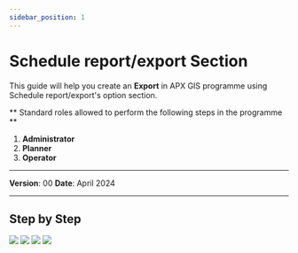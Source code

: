 ```yaml
---
sidebar_position: 1
---
```


# Schedule report/export Section

This guide will help you create an **Export** in APX GIS programme using Schedule report/export's option section.

** Standard roles allowed to perform the following steps in the programme **

1.	**Administrator**
2.	**Planner**
3.	**Operator**

------------

**Version**: 00
**Date**: April 2024

------------
## **Step by Step**

![](/img/16.Exports/Scheduled-1.png)
![](/img/16.Exports/Scheduled-2.png)
![](/img/16.Exports/Scheduled-3.png)
![](/img/16.Exports/Scheduled-4.png)